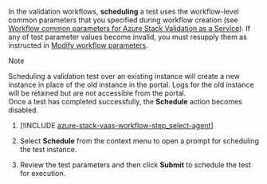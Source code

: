 In the validation workflows, **scheduling** a test uses the workflow-level common parameters that you specified during workflow creation (see [Workflow common parameters for Azure Stack Validation as a Service](../azure-stack-vaas-parameters.md)). If any of test parameter values become invalid, you must resupply them as instructed in [Modify workflow parameters](../azure-stack-vaas-monitor-test.md#modify-workflow-parameters).

> [!NOTE]
> Scheduling a validation test over an existing instance will create a new instance in place of the old instance in the portal. Logs for the old instance will be retained but are not accessible from the portal.  
Once a test has completed successfully, the **Schedule** action becomes disabled.

1. [!INCLUDE [azure-stack-vaas-workflow-step_select-agent](azure-stack-vaas-workflow-step_select-agent.md)]

1. Select **Schedule** from the context menu to open a prompt for scheduling the test instance.

1. Review the test parameters and then click **Submit** to schedule the test for execution.